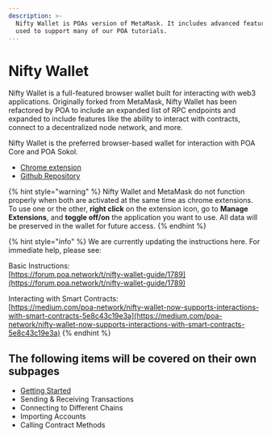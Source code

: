 ```yaml
---
description: >-
  Nifty Wallet is POAs version of MetaMask. It includes advanced features and is
  used to support many of our POA tutorials.
---
```


# Nifty Wallet

Nifty Wallet is a full-featured browser wallet built for interacting with web3 applications. Originally forked from MetaMask, Nifty Wallet has been refactored by POA to include an expanded list of RPC endpoints and expanded to include features like the ability to interact with contracts, connect to a decentralized node network, and more.

Nifty Wallet is the preferred browser-based wallet for interaction with POA Core and POA Sokol.

* [Chrome extension](https://chrome.google.com/webstore/detail/nifty-wallet/jbdaocneiiinmjbjlgalhcelgbejmnid?hl=en)
* [Github Repository](https://github.com/poanetwork/nifty-wallet)

{% hint style="warning" %}
Nifty Wallet and MetaMask do not function properly when both are activated at the same time as chrome extensions. To use one or the other, **right click** on the extension icon, go to **Manage Extensions**, and **toggle off/on** the application you want to use. All data will be preserved in the wallet for future access.
{% endhint %}

{% hint style="info" %}
We are currently updating the instructions here. For immediate help, please see:

Basic Instructions:   
[https://forum.poa.network/t/nifty-wallet-guide/1789](https://forum.poa.network/t/nifty-wallet-guide/1789)  
  
Interacting with Smart Contracts:  
 [https://medium.com/poa-network/nifty-wallet-now-supports-interactions-with-smart-contracts-5e8c43c19e3a](https://medium.com/poa-network/nifty-wallet-now-supports-interactions-with-smart-contracts-5e8c43c19e3a)
{% endhint %}

## The following items will be covered on their own subpages

* [Getting Started](getting-started.md)
* Sending & Receiving Transactions
* Connecting to Different Chains
* Importing Accounts
* Calling Contract Methods

